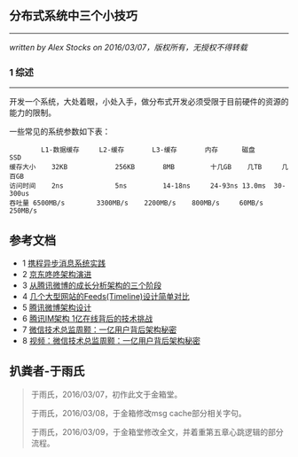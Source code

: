 ## 分布式系统中三个小技巧 ##
---
*written by Alex Stocks on 2016/03/07，版权所有，无授权不得转载*

### 1 综述 ###
---

开发一个系统，大处着眼，小处入手，做分布式开发必须受限于目前硬件的资源的能力的限制。

一些常见的系统参数如下表：

			L1-数据缓存		L2-缓存		L3-缓存		内存		磁盘			SSD
	缓存大小	32KB			256KB		8MB			十几GB	几TB		几百GB
	访问时间	2ns				5ns			14-18ns		24-93ns	13.0ms	30-300us
	吞吐量	6500MB/s		3300MB/s	2200MB/s	800MB/s		60MB/s	250MB/s


## 参考文档 ##
- 1 [携程异步消息系统实践](http://blog.qiniu.com/archives/4791)
- 2 [京东咚咚架构演进](http://blog.csdn.net/mindfloating/article/details/50166169)
- 3 [从腾讯微博的成长分析架构的三个阶段](http://tech.it168.com/a2012/0810/1383/000001383838.shtml)
- 4 [几个大型网站的Feeds(Timeline)设计简单对比](http://datafans.net/?p=1163)
- 5 [腾讯微博架构设计](http://wenku.baidu.com/link?url=YU5duz8qnl-qavXoPY1MfRI-9MIYJNqI0ZRfZqvR08DpBGIZBNnlG2W-DUyIJZVU2YaRw9m-YxRMgaXntbqdiLhMXLCppU7ZmBM_quP8S9u)
- 6 [腾讯IM架构 1亿在线背后的技术挑战](http://wenku.baidu.com/view/caa2161859eef8c75fbfb3c0.html)
- 7 [微信技术总监周颢：一亿用户背后架构秘密](http://news.pedaily.cn/201503/20150301379053.shtml)
- 8 [视频：微信技术总监周颢：一亿用户背后架构秘密](http://www.uml.net.cn/video/lecture/2-20120427-101.asp)

## 扒粪者-于雨氏 ##
> 于雨氏，2016/03/07，初作此文于金箱堂。
> 
> 于雨氏，2016/03/08，于金箱修改msg cache部分相关字句。
>
> 于雨氏，2016/03/09，于金箱堂修改全文，并着重第五章心跳逻辑的部分流程。
